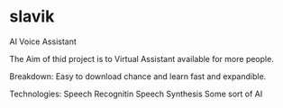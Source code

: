 # slavik

AI Voice Assistant

The Aim of thid project is to Virtual Assistant available for more people.

Breakdown:
Easy to download chance and learn
fast and expandible.

Technologies:
Speech Recognitin
Speech Synthesis
Some sort of AI
